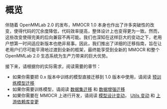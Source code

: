 # 概览

伴随着 OpenMMLab 2.0 的发布，MMOCR 1.0 本身也作出了许多突破性的改变，使得代码的冗余度降低，代码效率提高，整体设计上也变得更为一致。然而，这些改变使得完美的后向兼容不再可能。我们也深知在这样巨大的变动之下，老用户想第一时间适应新版本也绝非易事。因此，我们推出了详细的迁移指南，旨在让老用户们尽可能平滑地过渡到全新的框架，最终能享受到全新的 MMOCR 和整个OpenMMLab 2.0 生态系统为生产力带来的巨大优势。

接下来，请根据你的实际需求，阅读需要的章节：

- 如果你需要把 0.x 版本中训练的模型直接迁移到 1.0 版本中使用，请阅读 [预训练模型迁移](./model.md)
- 如果你需要训练模型，请阅读 [数据集迁移](./dataset.md) 和 [数据增强迁移](./transforms.md)
- 如果你需要在 MMOCR 上进行开发，请阅读 [模型设计变动](<>)， [Utils 变动](<>) 和 [上游依赖库变更](<>)

